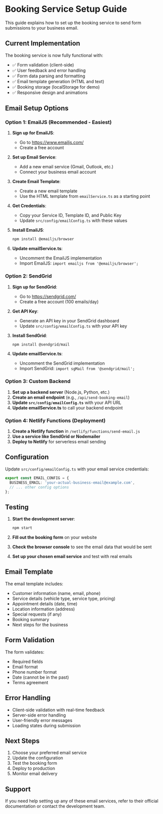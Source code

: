 # Booking Service Setup Guide

This guide explains how to set up the booking service to send form submissions to your business email.

## Current Implementation

The booking service is now fully functional with:

- ✅ Form validation (client-side)
- ✅ User feedback and error handling
- ✅ Form data parsing and formatting
- ✅ Email template generation (HTML and text)
- ✅ Booking storage (localStorage for demo)
- ✅ Responsive design and animations

## Email Setup Options

### Option 1: EmailJS (Recommended - Easiest)

1. **Sign up for EmailJS**:
   - Go to https://www.emailjs.com/
   - Create a free account

2. **Set up Email Service**:
   - Add a new email service (Gmail, Outlook, etc.)
   - Connect your business email account

3. **Create Email Template**:
   - Create a new email template
   - Use the HTML template from `emailService.ts` as a starting point

4. **Get Credentials**:
   - Copy your Service ID, Template ID, and Public Key
   - Update `src/config/emailConfig.ts` with these values

5. **Install EmailJS**:
   ```bash
   npm install @emailjs/browser
   ```

6. **Update emailService.ts**:
   - Uncomment the EmailJS implementation
   - Import EmailJS: `import emailjs from '@emailjs/browser';`

### Option 2: SendGrid

1. **Sign up for SendGrid**:
   - Go to https://sendgrid.com/
   - Create a free account (100 emails/day)

2. **Get API Key**:
   - Generate an API key in your SendGrid dashboard
   - Update `src/config/emailConfig.ts` with your API key

3. **Install SendGrid**:
   ```bash
   npm install @sendgrid/mail
   ```

4. **Update emailService.ts**:
   - Uncomment the SendGrid implementation
   - Import SendGrid: `import sgMail from '@sendgrid/mail';`

### Option 3: Custom Backend

1. **Set up a backend server** (Node.js, Python, etc.)
2. **Create an email endpoint** (e.g., `/api/send-booking-email`)
3. **Update `src/config/emailConfig.ts`** with your API URL
4. **Update emailService.ts** to call your backend endpoint

### Option 4: Netlify Functions (Deployment)

1. **Create a Netlify function** in `/netlify/functions/send-email.js`
2. **Use a service like SendGrid or Nodemailer**
3. **Deploy to Netlify** for serverless email sending

## Configuration

Update `src/config/emailConfig.ts` with your email service credentials:

```typescript
export const EMAIL_CONFIG = {
  BUSINESS_EMAIL: 'your-actual-business-email@example.com',
  // ... other config options
};
```

## Testing

1. **Start the development server**:
   ```bash
   npm start
   ```

2. **Fill out the booking form** on your website

3. **Check the browser console** to see the email data that would be sent

4. **Set up your chosen email service** and test with real emails

## Email Template

The email template includes:

- Customer information (name, email, phone)
- Service details (vehicle type, service type, pricing)
- Appointment details (date, time)
- Location information (address)
- Special requests (if any)
- Booking summary
- Next steps for the business

## Form Validation

The form validates:

- Required fields
- Email format
- Phone number format
- Date (cannot be in the past)
- Terms agreement

## Error Handling

- Client-side validation with real-time feedback
- Server-side error handling
- User-friendly error messages
- Loading states during submission

## Next Steps

1. Choose your preferred email service
2. Update the configuration
3. Test the booking form
4. Deploy to production
5. Monitor email delivery

## Support

If you need help setting up any of these email services, refer to their official documentation or contact the development team.